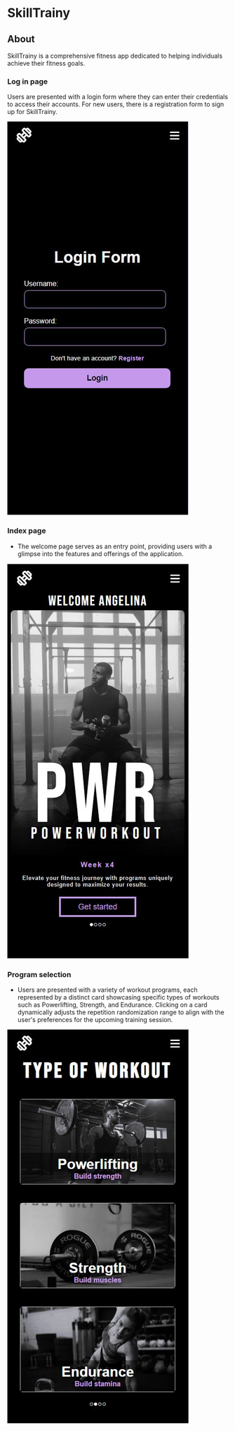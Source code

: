 # SkillTrainy
## About

SkillTrainy is a comprehensive fitness app dedicated to helping individuals achieve their fitness goals.

### Log in page

Users are presented with a login form where they can enter their credentials to access their accounts. For new users, there is a registration form to sign up for SkillTrainy.

![LogInPage](pictures/LogInPage.JPG)

### Index page

* The welcome page serves as an entry point, providing users with a glimpse into the features and offerings of the application.
  
![IndexPage](pictures/IndexSida.JPG)

### Program selection

* Users are presented with a variety of workout programs, each represented by a distinct card showcasing specific types of workouts such as Powerlifting, Strength, and Endurance. Clicking on a card dynamically adjusts the repetition randomization range to align with the user's preferences for the upcoming training session.

![DifferrentProgramPage](pictures/CardPage.JPG)
